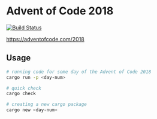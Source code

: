 # Advent of Code 2018

[![Build Status](https://travis-ci.org/dashed/advent-of-code-2018.svg?branch=master)](https://travis-ci.org/dashed/advent-of-code-2018)

https://adventofcode.com/2018


## Usage

```sh
# running code for some day of the Advent of Code 2018
cargo run -p <day-num>

# quick check
cargo check

# creating a new cargo package
cargo new <day-num>
```

